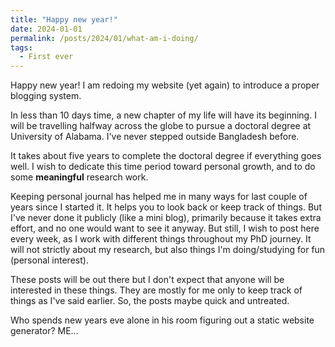 ```yaml
---
title: "Happy new year!"
date: 2024-01-01
permalink: /posts/2024/01/what-am-i-doing/
tags:
  - First ever
---
```


Happy new year! I am redoing my website (yet again) to introduce a proper blogging system. 

In less than 10 days time, a new chapter of my life will have its beginning. I will be travelling halfway across the globe to pursue a doctoral degree at University of Alabama. I've never stepped outside Bangladesh before. 

It takes about five years to complete the doctoral degree if everything goes well. I wish to dedicate this time period toward personal growth, and to do some **meaningful** research work. 

Keeping personal journal has helped me in many ways for last couple of years since I started it. It helps you to look back or keep track of things. But I've never done it publicly (like a mini blog), primarily because it takes extra effort, and no one would want to see it anyway. But still, I wish to post here every week, as I work with different things throughout my PhD journey. It will not strictly about my research, but also things I'm doing/studying for fun (personal interest). 

These posts will be out there but I don't expect that anyone will be interested in these things. They are mostly for me only to keep track of things as I've said earlier. So, the posts maybe quick and untreated. 

Who spends new years eve alone in his room figuring out a static website generator? ME... 